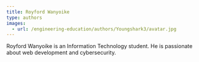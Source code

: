 ```yaml
---
title: Royford Wanyoike
type: authors
images:
  - url: /engineering-education/authors/Youngshark3/avatar.jpg 
---
```

Royford Wanyoike is an Information Technology student. He is passionate about web development and cybersecurity. 
